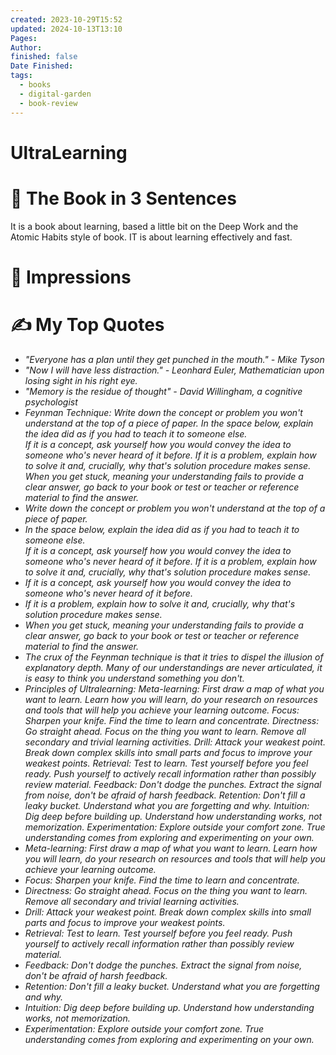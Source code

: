 ```yaml
---
created: 2023-10-29T15:52
updated: 2024-10-13T13:10
Pages: 
Author: 
finished: false
Date Finished: 
tags:
  - books
  - digital-garden
  - book-review
---
```

# UltraLearning


# 🚀 The Book in 3 Sentences
It is a book about learning, based a little bit on the Deep Work and the Atomic Habits style of book. IT is about learning effectively and fast. 

# 🎨 Impressions



# ✍️ My Top  Quotes

- *"Everyone has a plan until they get punched in the mouth." - Mike Tyson*
- *"Now I will have less distraction." - Leonhard Euler, Mathematician upon losing sight in his right eye.*
- *"Memory is the residue of thought" - David Willingham, a cognitive psychologist*
- *Feynman Technique:
Write down the concept or problem you won't understand at the top of a piece of paper.
In the space below, explain the idea did as if you had to teach it to someone else.     
If it is a concept, ask yourself how you would convey the idea to someone who's never heard of it before.
If it is a problem, explain how to solve it and, crucially, why that's solution procedure makes sense.
When you get stuck, meaning your understanding fails to provide a clear answer, go back to your book or test or teacher or reference material to find the answer.*
- *Write down the concept or problem you won't understand at the top of a piece of paper.*
- *In the space below, explain the idea did as if you had to teach it to someone else.     
If it is a concept, ask yourself how you would convey the idea to someone who's never heard of it before.
If it is a problem, explain how to solve it and, crucially, why that's solution procedure makes sense.*
- *If it is a concept, ask yourself how you would convey the idea to someone who's never heard of it before.*
- *If it is a problem, explain how to solve it and, crucially, why that's solution procedure makes sense.*
- *When you get stuck, meaning your understanding fails to provide a clear answer, go back to your book or test or teacher or reference material to find the answer.*
- *The crux of the Feynman technique is that it tries to dispel the illusion of explanatory depth. Many of our understandings are never articulated, it is easy to think you understand something you don't.*
- *Principles of Ultralearning:
Meta-learning: First draw a map of what you want to learn.
Learn how you will learn, do your research on resources and tools that will help you achieve your learning outcome.
Focus: Sharpen your knife. 
Find the time to learn and concentrate.
Directness: Go straight ahead. 
Focus on the thing you want to learn. Remove all secondary and trivial learning activities.
Drill: Attack your weakest point.
Break down complex skills into small parts and focus to improve your weakest points.
Retrieval: Test to learn.
Test yourself before you feel ready. Push yourself to actively recall information rather than possibly review material.
Feedback: Don't dodge the punches. 
Extract the signal from noise, don't be afraid of harsh feedback.
Retention: Don't fill a leaky bucket. 
Understand what you are forgetting and why.
Intuition: Dig deep before building up. Understand how understanding works, not memorization.
Experimentation: Explore outside your comfort zone.
 True understanding comes from exploring and experimenting on your own.*
- *Meta-learning: First draw a map of what you want to learn.
Learn how you will learn, do your research on resources and tools that will help you achieve your learning outcome.*
- *Focus: Sharpen your knife. 
Find the time to learn and concentrate.*
- *Directness: Go straight ahead. 
Focus on the thing you want to learn. Remove all secondary and trivial learning activities.*
- *Drill: Attack your weakest point.
Break down complex skills into small parts and focus to improve your weakest points.*
- *Retrieval: Test to learn.
Test yourself before you feel ready. Push yourself to actively recall information rather than possibly review material.*
- *Feedback: Don't dodge the punches. 
Extract the signal from noise, don't be afraid of harsh feedback.*
- *Retention: Don't fill a leaky bucket. 
Understand what you are forgetting and why.*
- *Intuition: Dig deep before building up. Understand how understanding works, not memorization.*
- *Experimentation: Explore outside your comfort zone.
 True understanding comes from exploring and experimenting on your own.*
